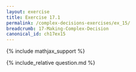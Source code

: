 ```yaml
---
layout: exercise
title: Exercise 17.1
permalink: /complex-decisions-exercises/ex_15/
breadcrumb: 17-Making-Complex-Decision
canonical_id: ch17ex15
---
```


{% include mathjax_support %}
<div id="hiddden">{% include_relative question.md %}</div>